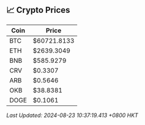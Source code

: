 ## 📈 Crypto Prices

| Coin | Price |
| ---- | ----- |
| BTC | $60721.8133 |
| ETH | $2639.3049 |
| BNB | $585.9279 |
| CRV | $0.3307 |
| ARB | $0.5646 |
| OKB | $38.8381 |
| DOGE | $0.1061 |

_Last Updated: 2024-08-23 10:37:19.413 +0800 HKT_